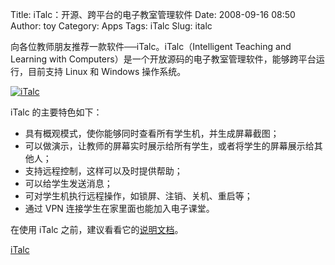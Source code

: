 Title: iTalc：开源、跨平台的电子教室管理软件
Date: 2008-09-16 08:50
Author: toy
Category: Apps
Tags: iTalc
Slug: italc

向各位教师朋友推荐一款软件──iTalc。iTalc（Intelligent Teaching and
Learning with
Computers）是一个开放源码的电子教室管理软件，能够跨平台运行，目前支持
Linux 和 Windows 操作系统。

[![iTalc](http://i.linuxtoy.org/i/2008/09/italc-thumb.png)](http://i.linuxtoy.org/i/2008/09/italc.png)

iTalc 的主要特色如下：

-   具有概观模式，使你能够同时查看所有学生机，并生成屏幕截图；
-   可以做演示，让教师的屏幕实时展示给所有学生，或者将学生的屏幕展示给其他人；
-   支持远程控制，这样可以及时提供帮助；
-   可以给学生发送消息；
-   可对学生机执行远程操作，如锁屏、注销、关机、重启等；
-   通过 VPN 连接学生在家里面也能加入电子课堂。

在使用 iTalc
之前，建议看看它的[说明文档](http://italc.sourceforge.net/documentation.php)。

[iTalc](http://italc.sourceforge.net/)
